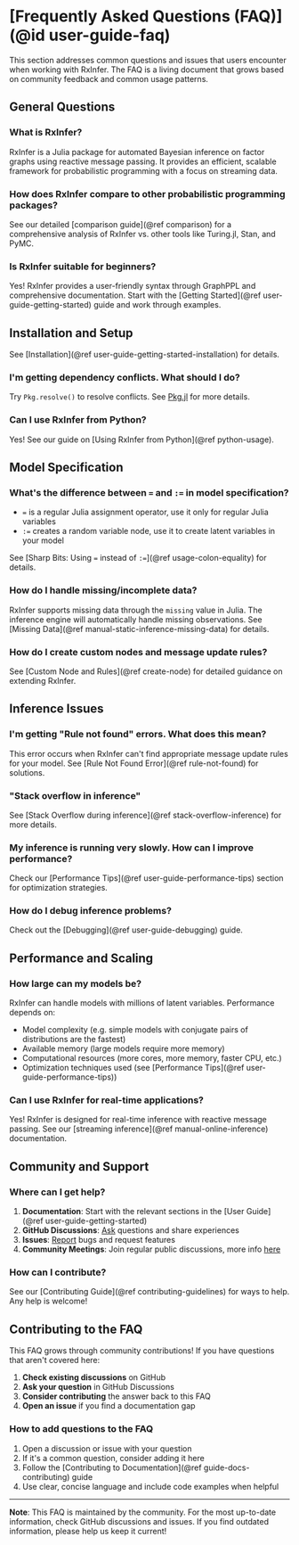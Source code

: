 # [Frequently Asked Questions (FAQ)](@id user-guide-faq)

This section addresses common questions and issues that users encounter when working with RxInfer. The FAQ is a living document that grows based on community feedback and common usage patterns.

## General Questions

### What is RxInfer?

RxInfer is a Julia package for automated Bayesian inference on factor graphs using reactive message passing. It provides an efficient, scalable framework for probabilistic programming with a focus on streaming data.

### How does RxInfer compare to other probabilistic programming packages?

See our detailed [comparison guide](@ref comparison) for a comprehensive analysis of RxInfer vs. other tools like Turing.jl, Stan, and PyMC.

### Is RxInfer suitable for beginners?

Yes! RxInfer provides a user-friendly syntax through GraphPPL and comprehensive documentation. Start with the [Getting Started](@ref user-guide-getting-started) guide and work through examples.

## Installation and Setup

See [Installation](@ref user-guide-getting-started-installation) for details.

### I'm getting dependency conflicts. What should I do?

Try `Pkg.resolve()` to resolve conflicts. See [Pkg.jl](https://pkgdocs.julialang.org/v1/getting-started/) for more details.

### Can I use RxInfer from Python?

Yes! See our guide on [Using RxInfer from Python](@ref python-usage).

## Model Specification

### What's the difference between `=` and `:=` in model specification?

- `=` is a regular Julia assignment operator, use it only for regular Julia variables
- `:=` creates a random variable node, use it to create latent variables in your model

See [Sharp Bits: Using `=` instead of `:=`](@ref usage-colon-equality) for details.

### How do I handle missing/incomplete data?

RxInfer supports missing data through the `missing` value in Julia. The inference engine will automatically handle missing observations. See [Missing Data](@ref manual-static-inference-missing-data) for details.

### How do I create custom nodes and message update rules?

See [Custom Node and Rules](@ref create-node) for detailed guidance on extending RxInfer.

## Inference Issues

### I'm getting "Rule not found" errors. What does this mean?

This error occurs when RxInfer can't find appropriate message update rules for your model. See [Rule Not Found Error](@ref rule-not-found) for solutions.

### "Stack overflow in inference"

See [Stack Overflow during inference](@ref stack-overflow-inference) for more details.

### My inference is running very slowly. How can I improve performance?

Check our [Performance Tips](@ref user-guide-performance-tips) section for optimization strategies.

### How do I debug inference problems?

Check out the [Debugging](@ref user-guide-debugging) guide.

## Performance and Scaling

### How large can my models be?

RxInfer can handle models with millions of latent variables. Performance depends on:
- Model complexity (e.g. simple models with conjugate pairs of distributions are the fastest)
- Available memory (large models require more memory)
- Computational resources (more cores, more memory, faster CPU, etc.)
- Optimization techniques used (see [Performance Tips](@ref user-guide-performance-tips))

### Can I use RxInfer for real-time applications?

Yes! RxInfer is designed for real-time inference with reactive message passing. See our [streaming inference](@ref manual-online-inference) documentation.

## Community and Support

### Where can I get help?

1. **Documentation**: Start with the relevant sections in the [User Guide](@ref user-guide-getting-started)
2. **GitHub Discussions**: [Ask](https://github.com/ReactiveBayes/RxInfer.jl/discussions) questions and share experiences
3. **Issues**: [Report](https://github.com/ReactiveBayes/RxInfer.jl/issues) bugs and request features
4. **Community Meetings**: Join regular public discussions, more info [here](https://dynalist.io/d/F4aA-Z2c8X-M1iWTn9hY_ndN)

### How can I contribute?

See our [Contributing Guide](@ref contributing-guidelines) for ways to help. Any help is welcome!

## Contributing to the FAQ

This FAQ grows through community contributions! If you have questions that aren't covered here:

1. **Check existing discussions** on GitHub
2. **Ask your question** in GitHub Discussions
3. **Consider contributing** the answer back to this FAQ
4. **Open an issue** if you find a documentation gap

### How to add questions to the FAQ

1. Open a discussion or issue with your question
2. If it's a common question, consider adding it here
3. Follow the [Contributing to Documentation](@ref guide-docs-contributing) guide
4. Use clear, concise language and include code examples when helpful

---

**Note**: This FAQ is maintained by the community. For the most up-to-date information, check GitHub discussions and issues. If you find outdated information, please help us keep it current!
